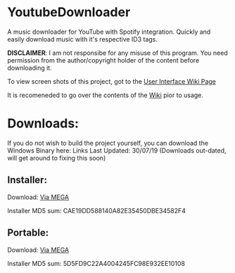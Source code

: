 # YoutubeDownloader
A music downloader for YouTube with Spotify integration. Quickly and easily download music with it's respective ID3 tags.

**DISCLAIMER**: I am not responsibe for any misuse of this program. You need permission from the author/copyright holder of the content before downloading it.

To view screen shots of this project, got to the [User Interface Wiki Page](https://github.com/ShimmyMySherbet/YoutubeDownloader/wiki/User-Interface)

It is recomeneded to go over the contents of the [Wiki](https://github.com/ShimmyMySherbet/YoutubeDownloader/wiki) pior to usage.

# Downloads:
If you do not wish to build the project yourself, you can download the Windows Binary here:
Links Last Updated: 30/07/19 (Downloads out-dated, will get around to fixing this soon)

## Installer:
Download: [Via MEGA](https://mega.nz/#!4JdBAKAb!grltGmE4zZ7E-02lCQO7fj2GJw4Zo79dvQKo5f3HRz8) 

Installer MD5 sum: CAE19DD588140A82E35450DBE34582F4


## Portable: 
Download: [Via MEGA](https://mega.nz/#!sFUxmSYA!ThmbrwhDqYNCtCCY-ksIVTQyOK6zQ9iaA_TE2cINYJQ) 

Installer MD5 sum: 5D5FD9C22A4004245FC98E932EE10108
